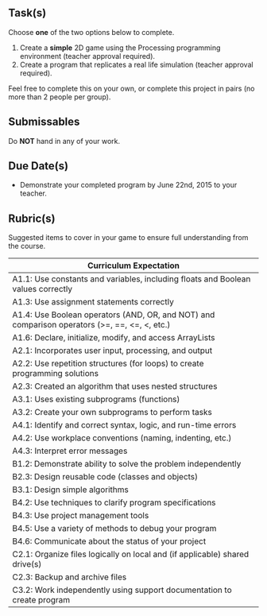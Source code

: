 Task(s)
-------

Choose **one** of the two options below to complete.

1. Create a **simple** 2D game using the Processing programming environment (teacher approval required).
2. Create a program that replicates a real life simulation (teacher approval required).

Feel free to complete this on your own, or complete this project in pairs (no more than 2 people per group).

Submissables
------------
Do **NOT** hand in any of your work.

Due Date(s)
----------
* Demonstrate your completed program by June 22nd, 2015 to your teacher.

Rubric(s)
---------
Suggested items to cover in your game to ensure full understanding from the course.

| Curriculum Expectation |
|---|
| A1.1: Use constants and variables, including floats and Boolean values correctly |
| A1.3: Use assignment statements correctly |
| A1.4: Use Boolean operators (AND, OR, and NOT) and comparison operators (>=, ==, <=, <, etc.) |
| A1.6: Declare, initialize, modify, and access ArrayLists |
| A2.1: Incorporates user input, processing, and output |
| A2.2: Use repetition structures (for loops) to create programming solutions |
| A2.3: Created an algorithm that uses nested structures |
| A3.1: Uses existing subprograms (functions) |
| A3.2: Create your own subprograms to perform tasks  |
| A4.1: Identify and correct syntax, logic, and run-time errors |
| A4.2: Use workplace conventions (naming, indenting, etc.) |
| A4.3: Interpret error messages |
| B1.2: Demonstrate ability to solve the problem independently  |
| B2.3: Design reusable code (classes and objects) |
| B3.1: Design simple algorithms |
| B4.2: Use techniques to clarify program specifications |
| B4.3: Use project management tools |
| B4.5: Use a variety of methods to debug your program |
| B4.6: Communicate about the status of your project |
| C2.1: Organize files logically on local and (if applicable) shared drive(s) |
| C2.3: Backup and archive files  |
| C3.2: Work independently using support documentation to create program |